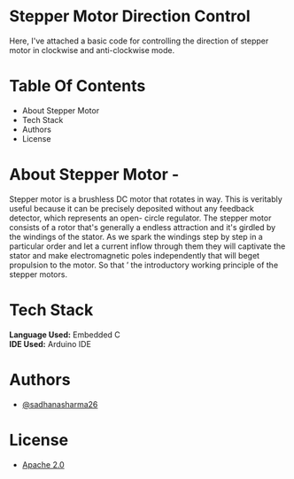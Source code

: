 # Stepper Motor Direction Control
Here, I've attached a basic code for controlling the direction of stepper motor in clockwise and anti-clockwise mode.

# Table Of Contents
* About Stepper Motor
* Tech Stack
* Authors
* License

# About Stepper Motor - 
Stepper motor is a brushless DC motor that rotates in way. This is veritably useful because it can be precisely deposited without any feedback detector, which represents an open- circle regulator. The stepper motor consists of a rotor that's generally a endless attraction and it's girdled by the windings of the stator. As we spark the windings step by step in a particular order and let a current inflow through them they will captivate the stator and make electromagnetic poles independently that will beget propulsion to the motor. So that ’ the introductory working principle of the stepper motors. 

# Tech Stack
**Language Used:** Embedded C <br/>
**IDE Used:** Arduino IDE

# Authors
* [@sadhanasharma26](https://github.com/sadhanasharma26)

# License
* [Apache 2.0]()
